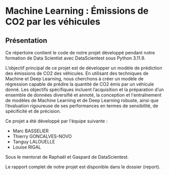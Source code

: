 # Machine Learning : Émissions de CO2 par les véhicules #

## Présentation ##

Ce répertoire contient le code de notre projet développé pendant notre formation de Data Scientist avec DataScientest sous Python 3.11.9.

L’objectif principal de ce projet est de développer un modèle de prédiction des émissions de CO2 des véhicules. En utilisant des techniques de Machine et Deep Learning, nous cherchons à créer un modèle de régression capable de prédire la quantité de CO2 émis par un véhicule donné. Les objectifs spécifiques incluent l’acquisition et la préparation d’un ensemble de données diversifié et annoté, la conception et l'entraînement de modèles de Machine Learning et de Deep Learning robuste, ainsi que l’évaluation rigoureuse de ses performances en termes de sensibilité, de spécificité et de précision.

Ce projet a été développé par l'équipe suivante :

- Marc BASSELIER
- Thierry GONCALVES-NOVO 
- Tanguy LALOUELLE
- Louise RIGAL
  
Sous le mentorat de Raphaël et Gaspard de DataScientest.

Le rapport complet de notre projet est disponible dans le dossier (report).
